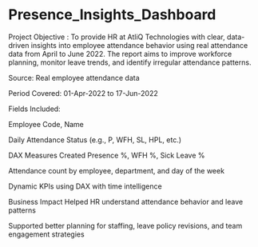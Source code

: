 # Presence_Insights_Dashboard
Project Objective :
To provide HR at AtliQ Technologies with clear, data-driven insights into employee attendance behavior using real attendance data from April to June 2022. The report aims to improve workforce planning, monitor leave trends, and identify irregular attendance patterns.

Source: Real employee attendance data

Period Covered: 01-Apr-2022 to 17-Jun-2022

Fields Included:

Employee Code, Name

Daily Attendance Status (e.g., P, WFH, SL, HPL, etc.)


DAX Measures Created
Presence %, WFH %, Sick Leave %


Attendance count by employee, department, and day of the week


Dynamic KPIs using DAX with time intelligence


Business Impact
Helped HR understand attendance behavior and leave patterns

Supported better planning for staffing, leave policy revisions, and team engagement strategies
